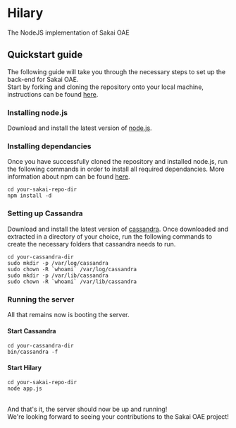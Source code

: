 # Hilary

The NodeJS implementation of Sakai OAE
<br/>
## Quickstart guide

The following guide will take you through the necessary steps to set up the back-end for Sakai OAE.<br/>Start by forking and cloning the repository onto your local machine, instructions can be found [here](https://help.github.com/articles/fork-a-repo).
<br/>
### Installing node.js
Download and install the latest version of [node.js](http://nodejs.org/).<br/>
### Installing dependancies
Once you have successfully cloned the repository and installed node.js, run the following commands in order to install all required dependancies.
More information about npm can be found [here](https://npmjs.org/).<br/>
```
cd your-sakai-repo-dir
npm install -d
```
### Setting up Cassandra
Download and install the latest version of [cassandra](http://cassandra.apache.org/).
Once downloaded and extracted in a directory of your choice, run the following commands to create the necessary folders that cassandra needs to run.<br/>
```
cd your-cassandra-dir
sudo mkdir -p /var/log/cassandra
sudo chown -R `whoami` /var/log/cassandra
sudo mkdir -p /var/lib/cassandra
sudo chown -R `whoami` /var/lib/cassandra
```
### Running the server
All that remains now is booting the server.<br/>
#### Start Cassandra
```
cd your-cassandra-dir
bin/cassandra -f
```
#### Start Hilary
```
cd your-sakai-repo-dir
node app.js
```
<br/>
And that's it, the server should now be up and running!<br/>
We're looking forward to seeing your contributions to the Sakai OAE project!

